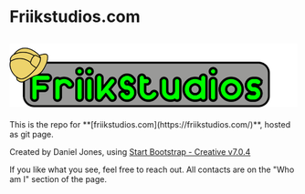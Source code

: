 # Friikstudios.com

<h2 align="center">
  <img src="assets/img/FriikStudios Name Logo.png" alt="Friikstudios" width="600px" />
  <br>
</h2>
This is the repo for **[friikstudios.com](https://friikstudios.com/)**, hosted as git page.

Created by Daniel Jones, using [Start Bootstrap - Creative v7.0.4](https://startbootstrap.com/theme/creative)

If you like what you see, feel free to reach out. All contacts are on the "Who am I" section of the page.